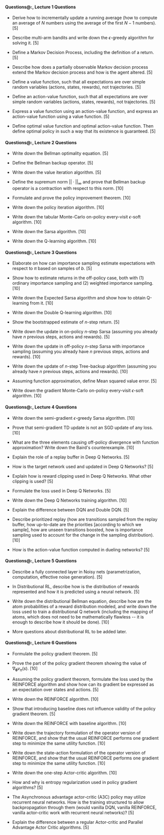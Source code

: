 #### Questions@:, Lecture 1 Questions
- Derive how to incrementally update a running average (how to compute
  an average of $N$ numbers using the average of the first $N-1$ numbers). [5]

- Describe multi-arm bandits and write down the $\epsilon$-greedy algorithm
  for solving it. [5]

- Define a Markov Decision Process, including the definition of a return. [5]

- Describe how does a partially observable Markov decision process extend the
  Markov decision process and how is the agent altered. [5]

- Define a value function, such that all expectations are over simple random
  variables (actions, states, rewards), not trajectories. [5]

- Define an action-value function, such that all expectations are over simple
  random variables (actions, states, rewards), not trajectories. [5]

- Express a value function using an action-value function, and express an
  action-value function using a value function. [5]

- Define optimal value function and optimal action-value function. Then define
  optimal policy in such a way that its existence is guaranteed. [5]

#### Questions@:, Lecture 2 Questions
- Write down the Bellman optimality equation. [5]

- Define the Bellman backup operator. [5]

- Write down the value iteration algorithm. [5]

- Define the supremum norm $||\cdot||_\infty$ and prove that Bellman backup
  operator is a contraction with respect to this norm. [10]

- Formulate and prove the policy improvement theorem. [10]

- Write down the policy iteration algorithm. [10]

- Write down the tabular Monte-Carlo on-policy every-visit $\epsilon$-soft algorithm. [10]

- Write down the Sarsa algorithm. [10]

- Write down the Q-learning algorithm. [10]

#### Questions@:, Lecture 3 Questions
- Elaborate on how can importance sampling estimate expectations with
  respect to $\pi$ based on samples of $b$. [5]

- Show how to estimate returns in the off-policy case, both with (1) ordinary
  importance sampling and (2) weighted importance sampling. [10]

- Write down the Expected Sarsa algorithm and show how to obtain
  Q-learning from it. [10]

- Write down the Double Q-learning algorithm. [10]

- Show the bootstrapped estimate of $n$-step return. [5]

- Write down the update in on-policy $n$-step Sarsa (assuming you already
  have $n$ previous steps, actions and rewards). [5]

- Write down the update in off-policy $n$-step Sarsa with importance
  sampling (assuming you already have $n$ previous steps, actions and rewards). [10]

- Write down the update of $n$-step Tree-backup algorithm (assuming you already
  have $n$ previous steps, actions and rewards). [10]

- Assuming function approximation, define Mean squared value error. [5]

- Write down the gradient Monte-Carlo on-policy every-visit $\epsilon$-soft algorithm. [10]

#### Questions@:, Lecture 4 Questions
- Write down the semi-gradient $\epsilon$-greedy Sarsa algorithm. [10]

- Prove that semi-gradient TD update is not an SGD update of any loss. [10]

- What are the three elements causing off-policy divergence with function
  approximation? Write down the Baird's counterexample. [10]

- Explain the role of a replay buffer in Deep Q Networks. [5]

- How is the target network used and updated in Deep Q Networks? [5]

- Explain how is reward clipping used in Deep Q Networks. What other
  clipping is used? [5]

- Formulate the loss used in Deep Q Networks. [5]

- Write down the Deep Q Networks training algorithm. [10]

- Explain the difference between DQN and Double DQN. [5]

- Describe prioritized replay (how are transitions sampled from the replay
  buffer, how up-to-date are the priorities [according to which we sample],
  how are unseen transitions boosted, how is importance sampling used to account
  for the change in the sampling distribution). [10]

- How is the action-value function computed in dueling networks? [5]

#### Questions@:, Lecture 5 Questions
- Describe a fully connected layer in Noisy nets (parametrization, computation,
  effective noise generation). [5]

- In Distributional RL, describe how is the distribution of rewards represented
  and how it is predicted using a neural network. [5]

- Write down the distributional Bellman equation, describe how are the atom
  probabilities of a reward distribution modeled, and write down the loss used
  to train a distributional Q network (including the mapping of atoms, which
  does not need to be mathematically flawless -- it is enough to describe how it
  should be done). [10]

- More questions about distributional RL to be added later.

#### Questions@:, Lecture 6 Questions
- Formulate the policy gradient theorem. [5]

- Prove the part of the policy gradient theorem showing the value
  of $\nabla_{\boldsymbol\theta} v_\pi(s)$. [10]

- Assuming the policy gradient theorem, formulate the loss used by the REINFORCE
  algorithm and show how can its gradient be expressed as an expectation
  over states and actions. [5]

- Write down the REINFORCE algorithm. [10]

- Show that introducing baseline does not influence validity of the policy
  gradient theorem. [5]

- Write down the REINFORCE with baseline algorithm. [10]

- Write down the trajectory formulation of the operator version of REINFORCE,
  and show that the usual REINFORCE performs one gradient step to minimize the
  same utility function. [10]

- Write down the state-action formulation of the operator version of REINFORCE,
  and show that the usual REINFORCE performs one gradient step to minimize the
  same utility function. [10]

- Write down the one-step Actor-critic algorithm. [10]

- How and why is entropy regularization used in policy gradient algorithms? [5]

- The Asynchronous advantage actor-critic (A3C) policy may utilize recurrent
  neural networks. How is the training structured to allow backpropagation
  through them (would vanilla DQN, vanilla REINFORCE, vanilla actor-critic work
  with recurrent neural networks)? [5]

- Explain the difference between a regular Actor-critic and Parallel Advantage
  Actor Critic algorithms. [5]
